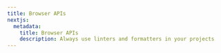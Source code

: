 ```yaml
---
title: Browser APIs
nextjs:
  metadata:
    title: Browser APIs
    description: Always use linters and formatters in your projects
---
```

